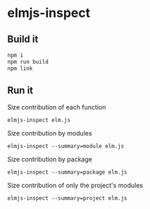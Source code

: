 # elmjs-inspect

## Build it

```sh
npm i
npm run build
npm link
```

## Run it

Size contribution of each function

```
elmjs-inspect elm.js
```

Size contribution by modules

```
elmjs-inspect --summary=module elm.js
```

Size contribution by package

```
elmjs-inspect --summary=package elm.js
```

Size contribution of only the project's modules

```
elmjs-inspect --summary=project elm.js
```
